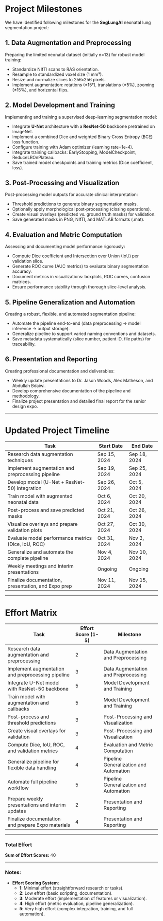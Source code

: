 # Project Milestones

We have identified following milestones for the **SegLungAI** neonatal lung segmentation project:

## 1. Data Augmentation and Preprocessing  
Preparing the limited neonatal dataset (initially n=13) for robust model training:
- Standardize NIfTI scans to RAS orientation.
- Resample to standardized voxel size (1 mm³).
- Resize and normalize slices to 256x256 pixels.
- Implement augmentation: rotations (±15°), translations (±5%), zooming (±15%), and horizontal flips.

## 2. Model Development and Training  
Implementing and training a supervised deep-learning segmentation model:
- Integrate **U-Net** architecture with a **ResNet-50** backbone pretrained on ImageNet.
- Implement a combined Dice and weighted Binary Cross Entropy (BCE) loss function.
- Configure training with Adam optimizer (learning rate=1e-4).
- Integrate training callbacks: EarlyStopping, ModelCheckpoint, ReduceLROnPlateau.
- Save trained model checkpoints and training metrics (Dice coefficient, loss).

## 3. Post-Processing and Visualization  
Post-processing model outputs for accurate clinical interpretation:
- Threshold predictions to generate binary segmentation masks.
- Optionally apply morphological post-processing (closing operations).
- Create visual overlays (predicted vs. ground truth masks) for validation.
- Save generated masks in PNG, NIfTI, and MATLAB formats (.mat).

## 4. Evaluation and Metric Computation  
Assessing and documenting model performance rigorously:
- Compute Dice coefficient and Intersection over Union (IoU) per validation slice.
- Generate ROC curve (AUC metrics) to evaluate binary segmentation accuracy.
- Document metrics in visualizations: boxplots, ROC curves, confusion matrices.
- Ensure performance stability through thorough slice-level analysis.

## 5. Pipeline Generalization and Automation  
Creating a robust, flexible, and automated segmentation pipeline:
- Automate the pipeline end-to-end (data preprocessing → model inference → output storage).
- Generalize pipeline to support varied naming conventions and datasets.
- Save metadata systematically (slice number, patient ID, file paths) for traceability.

## 6. Presentation and Reporting  
Creating professional documentation and deliverables:
- Weekly update presentations to Dr. Jason Woods, Alex Matheson, and Abdullah Bdaiwi.
- Develop comprehensive documentation of the pipeline and methodology.
- Finalize project presentation and detailed final report for the senior design expo.

---

# Updated Project Timeline

| **Task**                                                | **Start Date**   | **End Date**     |
|---------------------------------------------------------|------------------|------------------|
| Research data augmentation techniques                   | Sep 15, 2024     | Sep 18, 2024     |
| Implement augmentation and preprocessing pipeline       | Sep 19, 2024     | Sep 25, 2024     |
| Develop model (U-Net + ResNet-50) integration           | Sep 26, 2024     | Oct 5, 2024      |
| Train model with augmented neonatal data                | Oct 6, 2024      | Oct 20, 2024     |
| Post-process and save predicted masks                   | Oct 21, 2024     | Oct 26, 2024     |
| Visualize overlays and prepare validation plots         | Oct 27, 2024     | Oct 30, 2024     |
| Evaluate model performance metrics (Dice, IoU, ROC)     | Oct 31, 2024     | Nov 3, 2024      |
| Generalize and automate the complete pipeline           | Nov 4, 2024      | Nov 10, 2024     |
| Weekly meetings and interim presentations               | Ongoing          | Ongoing          |
| Finalize documentation, presentation, and Expo prep     | Nov 11, 2024     | Nov 15, 2024     |

---

# Effort Matrix

| **Task**                                               | **Effort Score (1-5)** | **Milestone**                            |
|--------------------------------------------------------|------------------------|------------------------------------------|
| Research data augmentation and preprocessing           | 2                      | Data Augmentation and Preprocessing      |
| Implement augmentation and preprocessing pipeline      | 3                      | Data Augmentation and Preprocessing      |
| Integrate U-Net model with ResNet-50 backbone          | 5                      | Model Development and Training           |
| Train model with augmentation and callbacks            | 5                      | Model Development and Training           |
| Post-process and threshold predictions                 | 3                      | Post-Processing and Visualization        |
| Create visual overlays for validation                  | 3                      | Post-Processing and Visualization        |
| Compute Dice, IoU, ROC, and validation metrics         | 4                      | Evaluation and Metric Computation        |
| Generalize pipeline for flexible data handling         | 4                      | Pipeline Generalization and Automation   |
| Automate full pipeline workflow                        | 5                      | Pipeline Generalization and Automation   |
| Prepare weekly presentations and interim updates       | 2                      | Presentation and Reporting               |
| Finalize documentation and prepare Expo materials      | 4                      | Presentation and Reporting               |

---

### Total Effort
**Sum of Effort Scores:** 40

---

### Notes:
- **Effort Scoring System**:
  - **1**: Minimal effort (straightforward research or tasks).
  - **2**: Low effort (basic scripting, documentation).
  - **3**: Moderate effort (implementation of features or visualization).
  - **4**: High effort (metric evaluation, pipeline generalization).
  - **5**: Very high effort (complex integration, training, and full automation).
